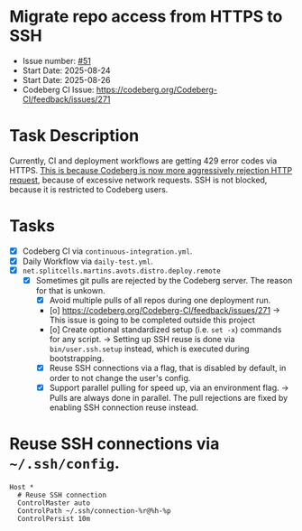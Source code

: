 # Migrate repo access from HTTPS to SSH
* Issue number: [\#51](https://codeberg.org/splitcells-net/net.splitcells.network.community/issues/64)
* Start Date: 2025-08-24
* Start Date: 2025-08-26
* Codeberg CI Issue: https://codeberg.org/Codeberg-CI/feedback/issues/271
# Task Description
Currently, CI and deployment workflows are getting 429 error codes via HTTPS.
[This is because Codeberg is now more aggressively rejection HTTP request](https://fosstodon.org/@Codeberg@social.anoxinon.de/115074265802390489),
because of excessive network requests.
SSH is not blocked, because it is restricted to Codeberg users.
# Tasks
* [x] Codeberg CI via `continuous-integration.yml`.
* [x] Daily Workflow via `daily-test.yml`.
* [x] `net.splitcells.martins.avots.distro.deploy.remote`
    * [x] Sometimes git pulls are rejected by the Codeberg server. The reason for that is unkown.
        * [x] Avoid multiple pulls of all repos during one deployment run.
        * [o] https://codeberg.org/Codeberg-CI/feedback/issues/271 -> This issue is going to be completed outside this project
        * [o] Create optional standardized setup (i.e. `set -x`) commands for any script.
          -> Setting up SSH reuse is done via `bin/user.ssh.setup` instead, which is executed during bootstrapping.
        * [x] Reuse SSH connections via a flag, that is disabled by default, in order to not change the user's config.
        * [x] Support parallel pulling for speed up, via an environment flag.
          -> Pulls are always done in parallel. The pull rejections are fixed by enabling SSH connection reuse instead.
# Reuse SSH connections via `~/.ssh/config`.
````
Host *
  # Reuse SSH connection
  ControlMaster auto
  ControlPath ~/.ssh/connection-%r@%h-%p
  ControlPersist 10m
````